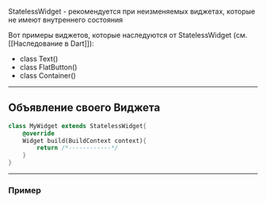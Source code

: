 StatelessWidget - рекомендуется при неизменяемых виджетах, которые не имеют внутреннего состояния

Вот примеры виджетов, которые наследуются от StatelessWidget (см. [[Наследование в Dart]]):
-   class Text()
-   class FlatButton()
-   class Container()
---
## Объявление своего Виджета

```dart
class MyWidget extends StatelessWidget{
	@override
	Widget build(BuildContext context){
		return /*------------*/
	}
}
```

---
### Пример 

